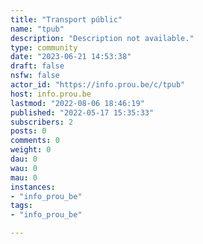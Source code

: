 ```yaml
---
title: "Transport públic" 
name: "tpub"
description: "Description not available."
type: community
date: "2023-06-21 14:53:38"
draft: false
nsfw: false
actor_id: "https://info.prou.be/c/tpub"
host: info.prou.be
lastmod: "2022-08-06 18:46:19"
published: "2022-05-17 15:35:33"
subscribers: 2
posts: 0
comments: 0
weight: 0
dau: 0
wau: 0
mau: 0
instances:
- "info_prou_be"
tags: 
- "info_prou_be"

---
```

